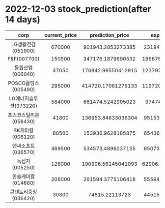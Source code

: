 # 2022-12-03 stock_prediction(after 14 days)

|   corp   |   current_price   |   prediction_price   |   expected_profit   |
|:--------:|:-----------------:|:--------------------:|:-------------------:|
|LG생활건강(051900)|670000|901943.2853273385|231943.2853273385|
|F&F(007700)|150500|347176.1879690532|196676.18796905322|
|동원산업(006040)|47050|170842.99550412915|123792.99550412915|
|POSCO홀딩스(005490)|295000|414720.17081279133|119720.17081279133|
|LG에너지솔루션(373220)|584000|681474.5242905023|97474.5242905023|
|포스코스틸리온(058430)|41800|136953.84633036304|95153.84633036304|
|SK케미칼(006120)|88500|153936.9628185875|65436.96281858749|
|엔씨소프트(036570)|469500|534573.4896037155|65073.48960371548|
|녹십자(005250)|128000|190906.56145041093|62906.561450410925|
|한솔케미칼(014680)|206000|261594.3775106418|55594.37751064179|
|콘텐트리중앙(036420)|30300|74815.22113723|44515.22113722999|
